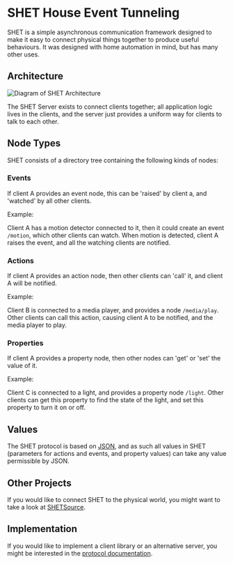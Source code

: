 SHET House Event Tunneling
==========================

SHET is a simple asynchronous communication framework designed to make it easy to connect physical things together to produce useful behaviours. It was designed with home automation in mind, but has many other uses.

Architecture
------------
![Diagram of SHET Architecture](/18sg/SHET/raw/master/doc/diagram_simple.png)

The SHET Server exists to connect clients together; all application logic lives in the clients, and the server just provides a uniform way for clients to talk to each other.

Node Types
----------

SHET consists of a directory tree containing the following kinds of nodes:

### Events

If client A provides an event node, this can be 'raised' by client a, and 'watched' by all other clients.

Example:

Client A has a motion detector connected to it, then it could create an event `/motion`, which other clients can watch. When motion is detected, client A raises the event, and all the watching clients are notified.

### Actions

If client A provides an action node, then other clients can 'call' it, and client A will be notified.

Example:

Client B is connected to a media player, and provides a node `/media/play`. Other clients can call this action, causing client A to be notified, and the media player to play.

### Properties

If client A provides a property node, then other nodes can 'get' or 'set' the value of it.

Example:

Client C is connected to a light, and provides a property node `/light`. Other clients can get this property to find the state of the light, and set this property to turn it on or off.

Values
------

The SHET protocol is based on [JSON](http://json.org/), and as such all values in SHET (parameters for actions and events, and property values) can take any value permissible by JSON.

Other Projects
--------------

If you would like to connect SHET to the physical world, you might want to take a look at [SHETSource](https://github.com/18sg/SHETSource).

Implementation
--------------

If you would like to implement a client library or an alternative server, you might be interested in the [protocol documentation](/18sg/SHET/blob/master/doc/spec.md).
